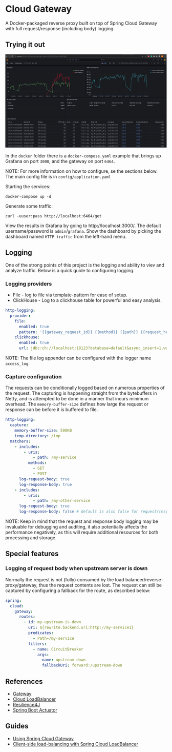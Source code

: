 # Cloud Gateway

A Docker-packaged reverse proxy built on top of Spring Cloud Gateway with full request/response (including body) logging.

## Trying it out

<img src="doc/basic_dashboard.png" alt= "Simple overview dashboard">

In the `docker` folder there is a `docker-compose.yaml` example that brings up Grafana on port `3000`, and the gateway
on port `6464`.

NOTE: For more information on how to configure, se the sections below. The main config file is
in `config/application.yaml`

Starting the services:

```shell
docker-compose up -d
```

Generate some traffic:

```shell
curl -uuser:pass http://localhost:6464/get
```

View the results in Grafana by going to http://localhost:3000/. The default username/password is `admin`/`grafana`. Show
the dashboard by picking the dashboard named `HTTP traffic` from the left-hand menu.

## Logging

One of the strong points of this project is the logging and ability to viev and analyze traffic. Below is a quick guide
to configuring logging.

### Logging providers

* File - log to file via template-pattern for ease of setup.
* ClickHouse - Log to a clickhouse table for powerful and easy analysis.

```yaml
http-logging:
  provider:
    file:
      enabled: true
      pattern: '{{gateway_request_id}} {{method}} {{path}} {{request_headers["Content-Length"][0]}} {{status}}'
    clickhouse:
      enabled: true
      url: jdbc:ch://localhost:18123?database=default&async_insert=1,wait_for_async_insert=0
```

NOTE: The file log appender can be configured with the logger name `access_log`.

### Capture configuration

The requests can be conditionally logged based on numerous properties of the request. The capturing is happening
straight from the bytebuffers in Netty, and is attempted to be done in a manner that incurs minimum overhead.
The `memory-buffer-size` defines how large the request or response can be before it is buffered to file.

```yaml
http-logging:
  capture:
    memory-buffer-size: 500KB
    temp-directory: /tmp
  matchers:
    - includes:
        - uris:
            - path: /my-service
          methods:
            - GET
            - POST
      log-request-body: true
      log-response-body: true
    - includes:
        - uris:
            - path: /my-other-service
      log-request-body: true
      log-response-body: false # default is also false for request/response body logging
```

NOTE: Keep in mind that the request and response body logging may be invaluable for debugging and auditing, it also
potentially affects the performance negatively, as this will require additional resources for both processing and
storage.

## Special features

### Logging of request body when upstream server is down

Normally the request is not (fully) consumed by the load balancer/reverse-proxy/gateway, thus the request contents are
lost. The request can still be captured by configuring a fallback for the route, as described below:

```yaml
spring:
  cloud:
    gateway:
      routes:
        - id: my-upstream-is-down
          uri: ${rewrite.backend.uri:http://my-service1}
          predicates:
            - Path=/my-service
          filters:
            - name: CircuitBreaker
              args:
                name: upstream-down
                fallbackUri: forward:/upstream-down
```

## References

* [Gateway](https://docs.spring.io/spring-cloud-gateway/docs/current/reference/html/)
* [Cloud LoadBalancer](https://docs.spring.io/spring-cloud-commons/docs/current/reference/html/#spring-cloud-loadbalancer)
* [Resilience4J](https://docs.spring.io/spring-cloud-circuitbreaker/docs/current/reference/html/#configuring-resilience4j-circuit-breakers)
* [Spring Boot Actuator](https://docs.spring.io/spring-boot/docs/3.0.4/reference/htmlsingle/#actuator)

## Guides

* [Using Spring Cloud Gateway](https://github.com/spring-cloud-samples/spring-cloud-gateway-sample)
* [Client-side load-balancing with Spring Cloud LoadBalancer](https://spring.io/guides/gs/spring-cloud-loadbalancer/)
